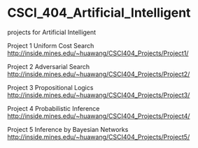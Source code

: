 # CSCI_404_Artificial_Intelligent
projects for Artificial Intelligent

Project 1 Uniform Cost Search http://inside.mines.edu/~huawang/CSCI404_Projects/Project1/

Project 2 Adversarial Search http://inside.mines.edu/~huawang/CSCI404_Projects/Project2/

Project 3 Propositional Logics http://inside.mines.edu/~huawang/CSCI404_Projects/Project3/

Project 4 Probabilistic Inference http://inside.mines.edu/~huawang/CSCI404_Projects/Project4/

Project 5 Inference by Bayesian Networks http://inside.mines.edu/~huawang/CSCI404_Projects/Project5/
